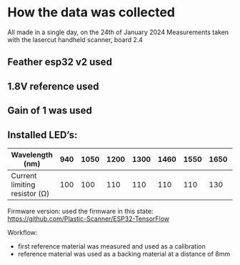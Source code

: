 
# How the data was collected
All made in a single day, on the 24th of January 2024
Measurements taken with the lasercut handheld scanner, board 2.4

## Feather esp32 v2 used
## 1.8V reference used
## Gain of 1 was used

## Installed LED’s: 
|Wavelength (nm) |940 |1050 |1200 |1300 |1460 |1550 |1650 |1720 |
|---|---|---|---|---|---|---|---|---|
|Current limiting resistor (Ω) |100 |100 |110 |110 |110 |110 |130 |130 |

Firmware version: used the firmware in this state: https://github.com/Plastic-Scanner/ESP32-TensorFlow


Workflow:
- first reference material was measured and used as a calibration
- reference material was used as a backing material at a distance of 8mm
